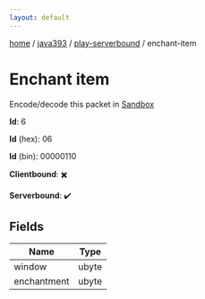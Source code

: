 ```yaml
---
layout: default
---
```


[home](/)  /  [java393](/protocol/java393)  /  [play-serverbound](/protocol/java393/play-serverbound)  /  enchant-item

# Enchant item

Encode/decode this packet in [Sandbox](../../../sandbox/java393#PlayServerbound.EnchantItem)

**Id**: 6

**Id** (hex): 06

**Id** (bin): 00000110

**Clientbound**: ✖️

**Serverbound**: ✔️

## Fields

Name | Type
---|---
window | ubyte
enchantment | ubyte
